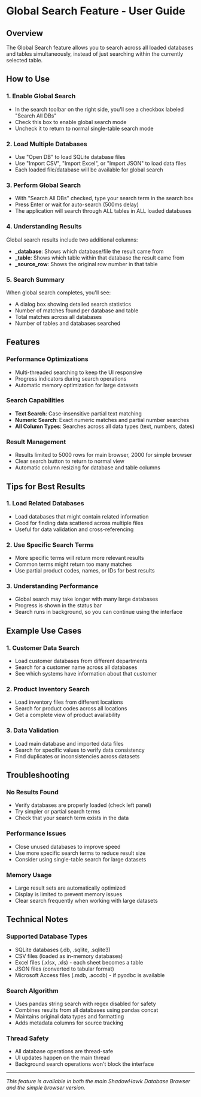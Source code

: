 # Global Search Feature - User Guide

## Overview
The Global Search feature allows you to search across all loaded databases and tables simultaneously, instead of just searching within the currently selected table.

## How to Use

### 1. Enable Global Search
- In the search toolbar on the right side, you'll see a checkbox labeled "Search All DBs"
- Check this box to enable global search mode
- Uncheck it to return to normal single-table search mode

### 2. Load Multiple Databases
- Use "Open DB" to load SQLite database files
- Use "Import CSV", "Import Excel", or "Import JSON" to load data files
- Each loaded file/database will be available for global search

### 3. Perform Global Search
- With "Search All DBs" checked, type your search term in the search box
- Press Enter or wait for auto-search (500ms delay)
- The application will search through ALL tables in ALL loaded databases

### 4. Understanding Results
Global search results include two additional columns:
- **_database**: Shows which database/file the result came from
- **_table**: Shows which table within that database the result came from
- **_source_row**: Shows the original row number in that table

### 5. Search Summary
When global search completes, you'll see:
- A dialog box showing detailed search statistics
- Number of matches found per database and table
- Total matches across all databases
- Number of tables and databases searched

## Features

### Performance Optimizations
- Multi-threaded searching to keep the UI responsive
- Progress indicators during search operations
- Automatic memory optimization for large datasets

### Search Capabilities
- **Text Search**: Case-insensitive partial text matching
- **Numeric Search**: Exact numeric matches and partial number searches
- **All Column Types**: Searches across all data types (text, numbers, dates)

### Result Management
- Results limited to 5000 rows for main browser, 2000 for simple browser
- Clear search button to return to normal view
- Automatic column resizing for database and table columns

## Tips for Best Results

### 1. Load Related Databases
- Load databases that might contain related information
- Good for finding data scattered across multiple files
- Useful for data validation and cross-referencing

### 2. Use Specific Search Terms
- More specific terms will return more relevant results
- Common terms might return too many matches
- Use partial product codes, names, or IDs for best results

### 3. Understanding Performance
- Global search may take longer with many large databases
- Progress is shown in the status bar
- Search runs in background, so you can continue using the interface

## Example Use Cases

### 1. Customer Data Search
- Load customer databases from different departments
- Search for a customer name across all databases
- See which systems have information about that customer

### 2. Product Inventory Search
- Load inventory files from different locations
- Search for product codes across all locations
- Get a complete view of product availability

### 3. Data Validation
- Load main database and imported data files
- Search for specific values to verify data consistency
- Find duplicates or inconsistencies across datasets

## Troubleshooting

### No Results Found
- Verify databases are properly loaded (check left panel)
- Try simpler or partial search terms
- Check that your search term exists in the data

### Performance Issues
- Close unused databases to improve speed
- Use more specific search terms to reduce result size
- Consider using single-table search for large datasets

### Memory Usage
- Large result sets are automatically optimized
- Display is limited to prevent memory issues
- Clear search frequently when working with large datasets

## Technical Notes

### Supported Database Types
- SQLite databases (.db, .sqlite, .sqlite3)
- CSV files (loaded as in-memory databases)
- Excel files (.xlsx, .xls) - each sheet becomes a table
- JSON files (converted to tabular format)
- Microsoft Access files (.mdb, .accdb) - if pyodbc is available

### Search Algorithm
- Uses pandas string search with regex disabled for safety
- Combines results from all databases using pandas concat
- Maintains original data types and formatting
- Adds metadata columns for source tracking

### Thread Safety
- All database operations are thread-safe
- UI updates happen on the main thread
- Background search operations won't block the interface

---

*This feature is available in both the main ShadowHawk Database Browser and the simple browser version.*
